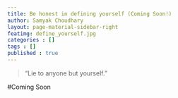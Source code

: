 ```yaml
---
title: Be honest in defining yourself (Coming Soon!)
author: Samyak Choudhary
layout: page-material-sidebar-right
featimg: define_yourself.jpg
categories : []
tags : []
published : true
---
```


> “Lie to anyone but yourself.”

#Coming Soon